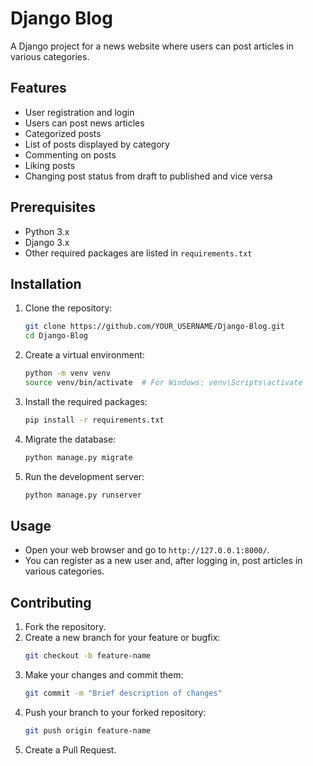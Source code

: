 

# Django Blog

A Django project for a news website where users can post articles in various categories.

## Features

- User registration and login
- Users can post news articles
- Categorized posts
- List of posts displayed by category
- Commenting on posts
- Liking posts
- Changing post status from draft to published and vice versa


## Prerequisites

- Python 3.x
- Django 3.x
- Other required packages are listed in `requirements.txt`

## Installation

1. Clone the repository:
   ```bash
   git clone https://github.com/YOUR_USERNAME/Django-Blog.git
   cd Django-Blog
   ```

2. Create a virtual environment:
   ```bash
   python -m venv venv
   source venv/bin/activate  # For Windows: venv\Scripts\activate
   ```

3. Install the required packages:
   ```bash
   pip install -r requirements.txt
   ```

4. Migrate the database:
   ```bash
   python manage.py migrate
   ```

5. Run the development server:
   ```bash
   python manage.py runserver
   ```

## Usage

- Open your web browser and go to `http://127.0.0.1:8000/`.
- You can register as a new user and, after logging in, post articles in various categories.

## Contributing

1. Fork the repository.
2. Create a new branch for your feature or bugfix:
   ```bash
   git checkout -b feature-name
   ```
3. Make your changes and commit them:
   ```bash
   git commit -m "Brief description of changes"
   ```
4. Push your branch to your forked repository:
   ```bash
   git push origin feature-name
   ```
5. Create a Pull Request.


